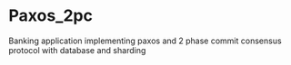 # Paxos_2pc
Banking application implementing paxos and 2 phase commit consensus protocol with database and sharding
